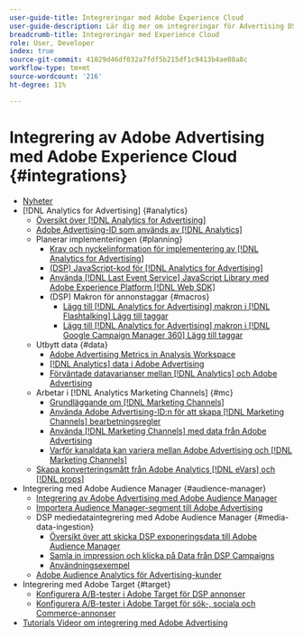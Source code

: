 ```yaml
---
user-guide-title: Integreringar med Adobe Experience Cloud
user-guide-description: Lär dig mer om integreringar för Advertising DSP och Advertising Search med andra produkter och tjänster från Adobe Experience Cloud.
breadcrumb-title: Integreringar med Experience Cloud
role: User, Developer
index: true
source-git-commit: 41029d46df032a7fdf5b215df1c9413b4ae08a8c
workflow-type: tm+mt
source-wordcount: '216'
ht-degree: 11%

---
```



# Integrering av Adobe Advertising med Adobe Experience Cloud {#integrations}

<!--  ADD LATER: and Adobe Experience Platform -->

+ [Nyheter](/help/integrations/home.md)
+ [!DNL Analytics for Advertising] {#analytics}
   + [Översikt över  [!DNL Analytics for Advertising]](/help/integrations/analytics/overview.md)
   + [Adobe Advertising-ID som används av  [!DNL Analytics]](/help/integrations/analytics/ids.md)
   + Planerar implementeringen {#planning}
      + [Krav och nyckelinformation för implementering av  [!DNL Analytics for Advertising]](/help/integrations/analytics/prerequisites.md)
      + [(DSP) JavaScript-kod för  [!DNL Analytics for Advertising]](/help/integrations/analytics/javascript.md)
      + [Använda  [!DNL Last Event Service] JavaScript Library med Adobe Experience Platform [!DNL Web SDK]](/help/integrations/analytics/web-sdk.md)
      + (DSP) Makron för annonstaggar {#macros}
         + [Lägg till  [!DNL Analytics for Advertising] makron i  [!DNL Flashtalking] Lägg till taggar](/help/integrations/analytics/macros-flashtalking.md)
         + [Lägg till  [!DNL Analytics for Advertising] makron i  [!DNL Google Campaign Manager 360] Lägg till taggar](/help/integrations/analytics/macros-google-campaign-manager.md)
   + Utbytt data {#data}
      + [Adobe Advertising Metrics in Analysis Workspace](/help/integrations/analytics/advertising-metrics-in-analytics.md)
      + [[!DNL Analytics] data i Adobe Advertising](/help/integrations/analytics/analytics-data-in-advertising.md)
      + [Förväntade datavarianser mellan  [!DNL Analytics]  och Adobe Advertising](/help/integrations/analytics/data-variances.md)
   + Arbetar i [!DNL Analytics Marketing Channels] {#mc}
      + [Grundläggande om  [!DNL Marketing Channels]](/help/integrations/analytics/marketing-channels/mc-overview.md)
      + [Använda Adobe Advertising-ID:n för att skapa [!DNL Marketing Channels] bearbetningsregler](/help/integrations/analytics/marketing-channels/mc-ids.md)
      + [Använda  [!DNL Marketing Channels]  med data från Adobe Advertising](/help/integrations/analytics/marketing-channels/mc-ac-data.md)
      + [Varför kanaldata kan variera mellan Adobe Advertising och [!DNL Marketing Channels]](/help/integrations/analytics/marketing-channels/mc-data-variances.md)
   + [Skapa konverteringsmått från Adobe Analytics [!DNL eVars] och [!DNL props]](/help/integrations/analytics/conversion-metrics-from-evars.md)
+ Integrering med Adobe Audience Manager {#audience-manager}
   + [Integrering av Adobe Advertising med Adobe Audience Manager](/help/integrations/audience-manager/overview.md)
   + [Importera Audience Manager-segment till Adobe Advertising](/help/integrations/audience-manager/import-audiences.md)
   + DSP mediedataintegrering med Adobe Audience Manager {#media-data-ingestion}
      + [Översikt över att skicka DSP exponeringsdata till Adobe Audience Manager](/help/integrations/audience-manager/media-data-integration/overview.md)
      + [Samla in impression och klicka på Data från DSP Campaigns](/help/integrations/audience-manager/media-data-integration/collect.md)
      + [Användningsexempel](/help/integrations/audience-manager/media-data-integration/use-cases.md)
   + [Adobe Audience Analytics för Advertising-kunder](/help/integrations/audience-manager/audience-analytics.md)
+ Integrering med Adobe Target {#target}
   + [Konfigurera A/B-tester i Adobe Target för DSP annonser](/help/integrations/target/ab-tests-dsp.md)
   + [Konfigurera A/B-tester i Adobe Target för sök-, sociala och Commerce-annonser](/help/integrations/target/ab-tests-search.md)
+ [Tutorials Videor om integrering med Adobe Advertising](https://experienceleague.adobe.com/docs/advertising-learn/tutorials/overview.html)<!-- rename if the tutorials TOC structure changes -->
